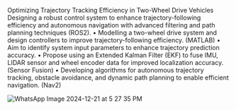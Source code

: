Optimizing Trajectory Tracking Efficiency in Two-Wheel Drive Vehicles 
Designing a robust control system to enhance trajectory-following efficiency and autonomous navigation with advanced 
filtering and path planning techniques (ROS2).
• Modelling a two-wheel drive system and design controllers to improve trajectory-following efficiency. (MATLAB)
• Aim to identify system input parameters to enhance trajectory prediction accuracy.
• Propose using an Extended Kalman Filter (EKF) to fuse IMU, LIDAR sensor and wheel encoder data for improved 
  localization accuracy. (Sensor Fusion)
• Developing algorithms for autonomous trajectory tracking, obstacle avoidance, and dynamic path planning to enable 
  efficient navigation. (Nav2)

![WhatsApp Image 2024-12-21 at 5 27 35 PM](https://github.com/user-attachments/assets/0cbe3625-2ba7-40d3-96be-c229cbefb598)

